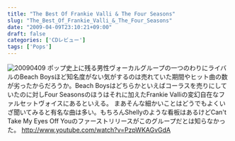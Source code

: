 ```yaml
---
title: "The Best Of Frankie Valli & The Four Seasons"
slug: "The_Best_Of_Frankie_Valli_&_The_Four_Seasons"
date: "2009-04-09T23:10:21+09:00"
draft: false
categories: ['CDレビュー']
tags: ['Pops']
---
```


![20090409](/wp-content/uploads/2009/04/20090409.jpg) ポップ史上に残る男性ヴォーカルグループの一つのわりにライバルのBeach Boysほど知名度がない気がするのは売れていた期間やヒット曲の数が劣ったからだろうか。Beach Boysはどちらかといえばコーラスを売りにしていたのに対しFour Seasonsのほうはそれに加えたFrankie Valliの変幻自在なファルセットヴォイスにあるといえる。 まあそんな細かいことはどうでもよくいざ聞いてみると有名な曲は多い。もちろんShellyのような看板はあるけどCan't Take My Eyes Off Youのファーストリリースがこのグループだとは知らなかった。 http://www.youtube.com/watch?v=PzpWKAGvGdA